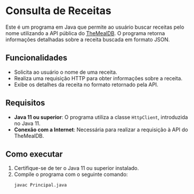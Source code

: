 # Consulta de Receitas

Este é um programa em Java que permite ao usuário buscar receitas pelo nome utilizando a API pública do [TheMealDB](https://www.themealdb.com/). O programa retorna informações detalhadas sobre a receita buscada em formato JSON.

## Funcionalidades

- Solicita ao usuário o nome de uma receita.
- Realiza uma requisição HTTP para obter informações sobre a receita.
- Exibe os detalhes da receita no formato retornado pela API.

## Requisitos

- **Java 11 ou superior**: O programa utiliza a classe `HttpClient`, introduzida no Java 11.
- **Conexão com a Internet**: Necessária para realizar a requisição à API do TheMealDB.

## Como executar

1. Certifique-se de ter o Java 11 ou superior instalado.
2. Compile o programa com o seguinte comando:
   ```bash
   javac Principal.java
